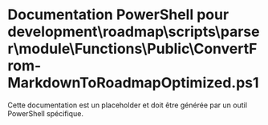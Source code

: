 # Documentation PowerShell pour development\roadmap\scripts\parser\module\Functions\Public\ConvertFrom-MarkdownToRoadmapOptimized.ps1

Cette documentation est un placeholder et doit être générée par un outil PowerShell spécifique.
